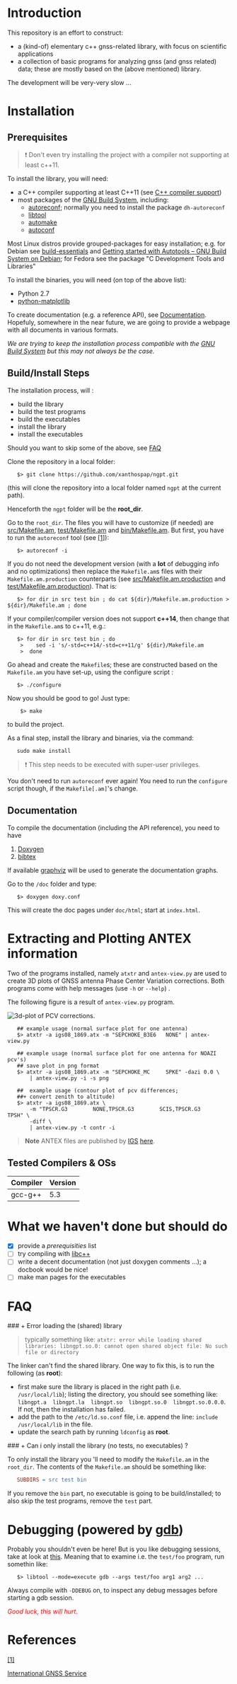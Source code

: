 # Introduction

This repository is an effort to construct:

* a (kind-of) elementary c++ gnss-related library, with focus on scientific applications
* a collection of basic programs for analyzing gnss (and gnss related) data; these are mostly based on the (above mentioned) library.

The development will be very-very slow ...

# Installation

## Prerequisites

> :heavy_exclamation_mark: Don't even try installing the project with a compiler not supporting at least c++11.

To install the library, you will need:

* a C++ compiler supporting at least C++11 (see [C++ compiler support](http://en.cppreference.com/w/cpp/compiler_support))
* most packages of the [GNU Build System](https://en.wikipedia.org/wiki/GNU_build_system),
including:
    * [autoreconf](http://linuxcommand.org/man_pages/autoreconf1.html); normally you need to install the package `dh-autoreconf`
    * [libtool](http://www.gnu.org/software/libtool/)
    * [automake](https://www.gnu.org/software/automake/)
    * [autoconf](http://www.gnu.org/software/autoconf/autoconf.html)

Most Linux distros provide grouped-packages for easy installation; e.g. for Debian see [build-essentials](https://packages.debian.org/wheezy/build-essential) and [Getting started with Autotools – GNU Build System on Debian](http://abhinavsingh.com/getting-started-with-autotools-gnu-build-system-on-debian/); for Fedora see the package "C Development Tools and Libraries"

To install the binaries, you will need (on top of the above list):

* Python 2.7
* [python-matplotlib](http://matplotlib.org/)

To create documentation (e.g. a reference API), see [Documentation](#documentation). Hopefuly, somewhere in the near future, we are going to provide a webpage with all documents in various formats.

*We are trying to keep the installation process compatible with the [GNU Build System](https://en.wikipedia.org/wiki/GNU_build_system) but this may not always be the case.*

## Build/Install Steps

The installation process, will :
* build the library
* build the test programs
* build the executables
* install the library
* install the executables

Should you want to skip some of the above, see [FAQ](#faq2)

Clone the repository in a local folder:
```shell
   $> git clone https://github.com/xanthospap/ngpt.git
```

(this will clone the repository into a local folder named `ngpt` at the current path).

Henceforth the `ngpt` folder will be the **root_dir**.

Go to the `root_dir`. The files you will have to customize (if needed) are  [src/Makefile.am](src/Makefile.am), [test/Makefile.am](test/Makefile.am) and [bin/Makefile.am](bin/Makefile.am).
But first, you have to run the `autoreconf` tool (see [[1]](#autoreconf)):
```shell
   $> autoreconf -i
```

If you do not need the development version (with a **lot** of debugging info and no optimizations) then replace the `Makefile.am`s files with their `Makefile.am.production` counterparts (see [src/Makefile.am.production](src/Makefile.am.production) and [test/Makefile.am.production](test/Makefile.am.production)). That is:
```shell
   $> for dir in src test bin ; do cat ${dir}/Makefile.am.production > ${dir}/Makefile.am ; done
```

If your compiler/compiler version does not support **c++14**, then change that in the `Makefile.am`s to c++11, e.g.:
```shell
   $> for dir in src test bin ; do
    >    sed -i 's/-std=c++14/-std=c++11/g' ${dir}/Makefile.am
    >  done
```

Go ahead and create the `Makefile`s; these are constructed based on the `Makefile.am` you have set-up, using the configure script :
```shell
   $> ./configure
```

Now you should be good to go! Just type:
```shell
    $> make
```
to build the project.

As a final step, install the library and binaries, via the command:
```shell
   sudo make install
```
>:heavy_exclamation_mark: This step needs to be executed with super-user privileges.

You don't need to run `autoreconf` ever again! You need to run the `configure` script though, if the `Makefile[.am]`'s change.

## Documentation

To compile the documentation (including the API reference), you need to have

1. [Doxygen](http://www.stack.nl/~dimitri/doxygen/)
2. [bibtex](http://www.bibtex.org/)

If available [graphviz](www.graphviz.org/) will be used to generate the documentation graphs.

Go to the `/doc` folder and type:
```shell
   $> doxygen doxy.conf
```

This will create the doc pages under `doc/html`; start at `index.html`.

# Extracting and Plotting ANTEX information

Two of the programs installed, namely `atxtr` and `antex-view.py` are used to create 3D plots of GNSS antenna Phase Center Variation corrections. Both programs come with help messages (use `-h` or `--help`) .

The following figure is a result of `antex-view.py` program.

![3d-plot of PCV corrections.](doc/figures/sep-various-antex-example.png)

```shell
   ## example usage (normal surface plot for one antenna)
   $> atxtr -a igs08_1869.atx -m "SEPCHOKE_B3E6   NONE" | antex-view.py

   ## example usage (normal surface plot for one antenna for NOAZI pcv's)
   ## save plot in png format
   $> atxtr -a igs08_1869.atx -m "SEPCHOKE_MC     SPKE" -dazi 0.0 \
       | antex-view.py -i -s png

   ##  example usage (contour plot of pcv differences;
   ##+ convert zenith to altitude)
   $> atxtr -a igs08_1869.atx \
       -m "TPSCR.G3        NONE,TPSCR.G3        SCIS,TPSCR.G3        TPSH" \
       -diff \
       | antex-view.py -t contr -i
```

> **Note** ANTEX files are published by [IGS](#igs) [here](https://igscb.jpl.nasa.gov/igscb/station/general/).

## Tested Compilers & OSs

| Compiler    |  Version  |
|-------------|-----------|
| gcc-g++     | 5.3       |

# What we haven't done but **should** do

- [x] provide a *prerequisities* list
- [ ] try compiling with [libc++](http://libcxx.llvm.org/index.html)
- [ ] write a decent documentation (not just doxygen comments ...); a docbook would be nice!
- [ ] make man pages for the executables
 
# FAQ

<a name="faq1">
### + Error loading the (shared) library
</a>

> typically something like: `atxtr: error while loading shared libraries: libngpt.so.0: cannot open shared object file: No such file or directory`

The linker can't find the shared library. One way to fix this, is to run the following (as **root**):

* first make sure the library is placed in the right path (i.e. `/usr/local/lib`); listing the directory, you should see something like: `libngpt.a  libngpt.la  libngpt.so  libngpt.so.0  libngpt.so.0.0.0`. If not, then the installation has failed.
* add the path to the `/etc/ld.so.conf` file, i.e. append the line: `include /usr/local/lib` in the file.
* update the search path by running `ldconfig` as **root**.

<a name="faq2">
### + Can i only install the library (no tests, no executables) ?
<a>

To only install the library you 'll need to modify the `Makefile.am` in the `root_dir`. The contents of the `Makefile.am` should be something like: 
```makefile
   SUBDIRS = src test bin
```
If you remove the `bin` part, no executable is going to be build/installed; to also skip the test programs, remove the `test` part.

# Debugging (**powered by [gdb](https://www.gnu.org/software/gdb/)**)

Probably you shouldn't even be here! But is you like debugging sessions, take at look at [this](https://www.gnu.org/software/libtool/manual/html_node/Debugging-executables.html). Meaning that to examine i.e. the `test/foo` program, run somethin like:
```shell
   $> libtool --mode=execute gdb --args test/foo arg1 arg2 ...
```
Always compile with `-DDEBUG` on, to inspect any debug messages before starting a gdb session.

<span style="color:red">*Good luck, this will hurt.*</span>

# References

<a name="autoreconf">[[1]](https://www.gnu.org/savannah-checkouts/gnu/autoconf/manual/autoconf-2.69/html_node/autoreconf-Invocation.html)</a>

<a name="igs">[International GNSS Service](http://www.igs.org/)
